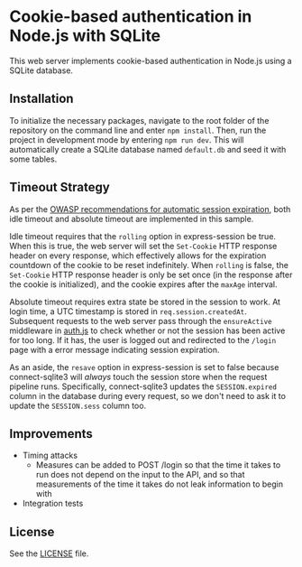 # Cookie-based authentication in Node.js with SQLite

This web server implements cookie-based authentication in Node.js using a SQLite database.

## Installation

To initialize the necessary packages, navigate to the root folder of the repository on the command line and enter `npm install`.
Then, run the project in development mode by entering `npm run dev`. This will automatically create a SQLite database named `default.db` and seed it with some tables.

## Timeout Strategy

As per the [OWASP recommendations for automatic session expiration](https://cheatsheetseries.owasp.org/cheatsheets/Session_Management_Cheat_Sheet.html#automatic-session-expiration), both idle timeout and absolute timeout are implemented in this sample.

Idle timeout requires that the `rolling` option in express-session be true.
When this is true, the web server will set the `Set-Cookie` HTTP response header on every response, which effectively allows for the expiration countdown of the cookie to be reset indefinitely.
When `rolling` is false, the `Set-Cookie` HTTP response header is only be set once (in the response after the cookie is initialized), and the cookie expires after the `maxAge` interval.

Absolute timeout requires extra state be stored in the session to work.
At login time, a UTC timestamp is stored in `req.session.createdAt`.
Subsequent requests to the web server pass through the `ensureActive` middleware in [auth.js](https://github.com/gvlsq/node-cookie-auth/blob/main/middleware/auth.js) to check whether or not the session has been active for too long. If it has, the user is logged out and redirected to the `/login` page with a error message indicating session expiration.

As an aside, the ```resave``` option in express-session is set to false because connect-sqlite3 will *always* touch the session store when the request pipeline runs.
Specifically, connect-sqlite3 updates the `SESSION.expired` column in the database during every request, so we don't need to ask it to update the `SESSION.sess` column too.

## Improvements

* Timing attacks
	* Measures can be added to POST /login so that the time it takes to run does not depend on the
	input to the API, and so that measurements of the time it takes do not leak information to begin
	with
* Integration tests

## License

See the [LICENSE](https://github.com/gvlsq/node-cookie-auth/blob/main/LICENSE) file.
